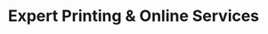 ---
title: "Expert Printing & Online Services"
url: /karachi/expert-printing-and-online-services/
shop: copyshop
---